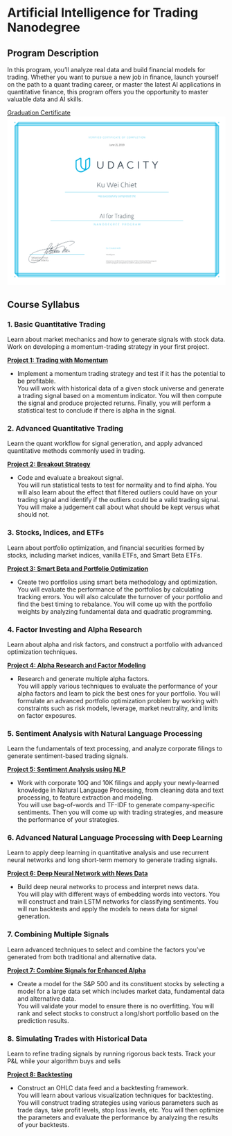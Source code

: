 # Artificial Intelligence for Trading Nanodegree

## Program Description
In this program, you’ll analyze real data and build financial models for trading. Whether you want to pursue a new job in finance, launch yourself on the path to a quant trading career, or master the latest AI applications in quantitative finance, this program offers you the opportunity to master valuable data and AI skills.

[Graduation Certificate](https://confirm.udacity.com/HK72H292)
<img src="./images/certificate.svg">

## Course Syllabus

### 1. Basic Quantitative Trading
Learn about market mechanics and how to generate signals with stock data. Work on developing a momentum-trading strategy in your first project.

**[Project 1: Trading with Momentum](./project_1/project_1_starter_completed.html)**
* Implement a momentum trading strategy and test if it has the potential to be profitable.  
You will work with historical data of a given stock universe and generate a trading signal based on a momentum indicator. You will then compute the signal and produce projected returns. Finally, you will perform a statistical test to conclude if there is alpha in the signal.

### 2. Advanced Quantitative Trading
Learn the quant workflow for signal generation, and apply advanced quantitative methods commonly used in trading.

**[Project 2: Breakout Strategy](./project_2)**
* Code and evaluate a breakout signal.  
  You will run statistical tests to test for normality and to find alpha. You will also learn about the effect that filtered outliers could have on your trading signal and identify if the outliers could be a valid trading signal. You will make a judgement call about what should be kept versus what should not.  

### 3. Stocks, Indices, and ETFs
Learn about portfolio optimization, and financial securities formed by stocks, including market indices, vanilla ETFs, and Smart Beta ETFs.

**[Project 3: Smart Beta and Portfolio Optimization](./project_3)**
* Create two portfolios using smart beta methodology and optimization.  
  You will evaluate the performance of the portfolios by calculating tracking errors. You will also calculate the turnover of your portfolio and find the best timing to rebalance. You will come up with the portfolio weights by analyzing fundamental data and quadratic programming.

### 4. Factor Investing and Alpha Research
Learn about alpha and risk factors, and construct a portfolio with advanced optimization techniques.

**[Project 4: Alpha Research and Factor Modeling](./project_4)**
* Research and generate multiple alpha factors.    
  You will apply various techniques to evaluate the performance of your alpha factors and learn to pick the best ones for your portfolio. You will formulate an advanced portfolio optimization problem by working with constraints such as risk models, leverage, market neutrality, and limits on factor exposures.

### 5. Sentiment Analysis with Natural Language Processing
Learn the fundamentals of text processing, and analyze corporate filings to generate sentiment-based trading signals.

**[Project 5: Sentiment Analysis using NLP](./project_5)**
* Work with corporate 10Q and 10K filings and apply your newly-learned knowledge in Natural Language Processing, from cleaning data and text processing, to feature extraction and modeling.    
You will use bag-of-words and TF-IDF to generate company-specific sentiments. Then you will come up with trading strategies, and measure the performance of your strategies.  

### 6. Advanced Natural Language Processing with Deep Learning
Learn to apply deep learning in quantitative analysis and use recurrent neural networks and long short-term memory to generate trading signals.

**[Project 6: Deep Neural Network with News Data](./project_6)**
* Build deep neural networks to process and interpret news data.  
  You will play with different ways of embedding words into vectors. You will construct and train LSTM networks for classifying sentiments. You will run backtests and apply the models to news data for signal generation.  

### 7. Combining Multiple Signals
Learn advanced techniques to select and combine the factors you’ve generated from both traditional and alternative data.

**[Project 7: Combine Signals for Enhanced Alpha](./project_7)**
* Create a model for the S&P 500 and its constituent stocks by selecting a model for a large data set which includes market data, fundamental data and alternative data.  
 You will validate your model to ensure there is no overfitting. You will rank and select stocks to construct a long/short portfolio based on the prediction results.

### 8. Simulating Trades with Historical Data
Learn to refine trading signals by running rigorous back tests. Track your P&L while your algorithm buys and sells

**[Project 8: Backtesting](./project_8)**
* Construct an OHLC data feed and a backtesting framework.  
  You will learn about various visualization techniques for backtesting. You will construct trading strategies using various parameters such as trade days, take profit levels, stop loss levels, etc. You will then optimize the parameters and evaluate the performance by analyzing the results of your backtests.
